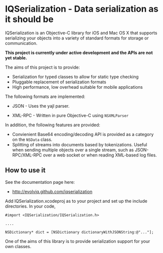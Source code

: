 IQSerialization - Data serialization as it should be
====================================================

IQSerialization is an Objective-C library for iOS and Mac OS X that supports serializing your objects into a
variety of standard formats for storage or communication.

**This project is currently under active development and the APIs are not yet stable.**

The aims of this project is to provide:
* Serialization for typed classes to allow for static type checking
* Pluggable replacement of serialization formats
* High performance, low overhead suitable for mobile applications

The following formats are implemented:

* JSON - Uses the yajl parser.

* XML-RPC - Written in pure Objective-C using `NSXMLParser`
  
In addition, the following features are provided:
* Convienient Base64 encoding/decoding API is provided as a category on the `NSData` class.
* Splitting of streams into documents based by tokenizations. Useful when sending multiple objects over a single stream, such as JSON-RPC/XML-RPC over a web socket or when reading XML-based log files.

How to use it
-------------

See the documentation page here:

* http://evolviq.github.com/iqserialization

Add IQSerialization.xcodeproj as to your project and set up the include directories. In your code, 

    #import <IQSerialization/IQSerialization.h>
    
    ....
    
    NSDictionary* dict = [NSDictionary dictionaryWithJSONString:@"..."];
    
One of the aims of this library is to provide serialization support for your own classes.
